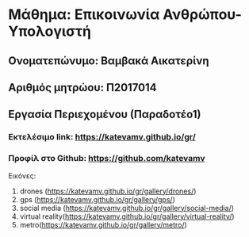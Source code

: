 # Μάθημα: Επικοινωνία Ανθρώπου-Υπολογιστή

## Ονοματεπώνυμο: Βαμβακά Αικατερίνη

## Αριθμός μητρώου: Π2017014

## Εργασία Περιεχομένου (Παραδοτέο1)

### Εκτελέσιμο link: https://katevamv.github.io/gr/ 

### Προφίλ στο Github: https://github.com/katevamv

Εικόνες:
1. drones (https://katevamv.github.io/gr/gallery/drones/)
2. gps (https://katevamv.github.io/gr/gallery/gps/)
3. social media (https://katevamv.github.io/gr/gallery/social-media/)
4. virtual reality(https://katevamv.github.io/gr/gallery/virtual-reality/)
5. metro(https://katevamv.github.io/gr/gallery/metro/)
